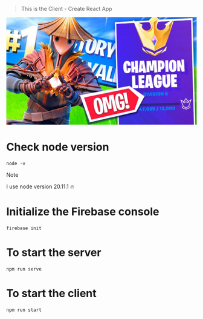 > This is the Client - Create React App

![This is the Project Thumbnail](./snap.jpg)

# Check node version

```
node -v
```

> [!NOTE]
> I use node version 20.11.1 :fire:

# Initialize the Firebase console

```
firebase init
```

# To start the server

```
npm run serve
```

# To start the client

```
npm run start
```

